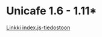 # Unicafe 1.6 - 1.11*
[Linkki index.js-tiedostoon](https://github.com/ahnl/fs/blob/main/osa1/unicafe/src/index.js)
